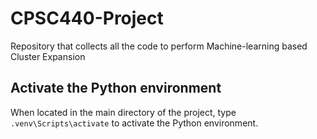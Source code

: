 # CPSC440-Project
Repository that collects all the code to perform Machine-learning based Cluster Expansion

## Activate the Python environment
When located in the main directory of the project, type  ```.venv\Scripts\activate``` to activate the Python environment. 
